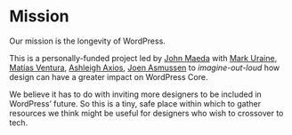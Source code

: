 # Mission
Our mission is the longevity of WordPress.

This is a personally-funded project led by [John Maeda](https://github.com/johnmaeda) with [Mark Uraine](https://github.com/mapk), [Matías Ventura](https://github.com/mtias), [Ashleigh Axios](https://github.com/aaxios), [Joen Asmussen](https://github.com/jasmussen) to _imagine-out-loud_ how design can have a greater impact on WordPress Core.

We believe it has to do with inviting more designers to be included in WordPress’ future. So this is a tiny, safe place within which to gather resources we think might be useful for designers who wish to crossover to tech.

